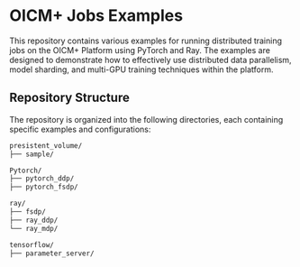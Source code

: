 # OICM+ Jobs Examples

This repository contains various examples for running distributed training jobs on the OICM+ Platform using PyTorch and Ray. The examples are designed to demonstrate how to effectively use distributed data parallelism, model sharding, and multi-GPU training techniques within the platform.

## Repository Structure

The repository is organized into the following directories, each containing specific examples and configurations:

```bash
presistent_volume/
├── sample/

Pytorch/
├── pytorch_ddp/
├── pytorch_fsdp/

ray/
├── fsdp/
├── ray_ddp/
└── ray_mdp/

tensorflow/
├── parameter_server/
```
